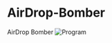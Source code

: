 # AirDrop-Bomber
AirDrop Bomber
![Program](https://raw.githubusercontent.com/Parad1st/AirDrop-Bomber/main/GitHub/Image/Program.jpg)

